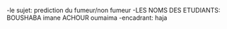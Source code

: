 -le sujet:
prediction du fumeur/non fumeur
-LES NOMS DES ETUDIANTS:
BOUSHABA imane
ACHOUR oumaima
-encadrant:
haja
